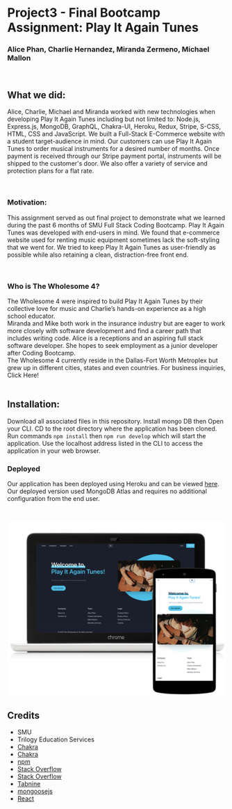 # Project3 - Final Bootcamp Assignment: Play It Again Tunes
### Alice Phan, Charlie Hernandez, Miranda Zermeno, Michael Mallon
<br>

## What we did: 
Alice, Charlie, Michael and Miranda worked with new technologies when developing Play It Again Tunes including but not limited to: Node.js, Express.js, MongoDB, GraphQL, Chakra-UI, Heroku, Redux, Stripe, S-CSS, HTML, CSS and JavaScript. We built a Full-Stack E-Commerce website with a student target-audience in mind. Our customers can use Play It Again Tunes to order musical instruments for a desired number of months. Once payment is received through our Stripe payment portal, instruments will be shipped to the customer's door. We also offer a variety of service and protection plans for a flat rate.

<br>

### Motivation:

This assignment served as out final project to demonstrate what we learned during the past 6 months of SMU Full Stack Coding Bootcamp. Play It Again Tunes was developed with end-users in mind. We found that e-commerce website used for renting music equipment sometimes lack the soft-styling that we went for. We tried to keep Play It Again Tunes as user-friendly as possible while also retaining a clean, distraction-free front end.

<br>

### Who is The Wholesome 4?
The Wholesome 4 were inspired to build Play It Again Tunes by their collective love for music and Charlie’s hands-on experience as a high school educator.
<br>
Miranda and Mike both work in the insurance industry but are eager to work more closely with software development and find a career path that includes writing code. Alice is a receptions and an aspiring full stack software developer. She hopes to seek employment as a junior developer after Coding Bootcamp.
<br>
The Wholesome 4 currently reside in the Dallas-Fort Worth Metroplex but grew up in different cities, states and even countries. For business inquiries, Click Here!
<br>
<br>

## Installation:
Download all associated files in this repository. Install mongo DB then Open your CLI. CD to the root directory where the application has been cloned. Run commands `npm install` then `npm run develop` which will start the application. Use the localhost address listed in the CLI to access the application in your web browser.

### Deployed
Our application has been deployed using Heroku and can be viewed [here](https://project3-playitagaintunes.herokuapp.com/). Our deployed version used MongoDB Atlas and requires no additional configuration from the end user.

<br>

![Working Screenshot](https://raw.githubusercontent.com/MikeMallonIT/Project3-PlayItAgainTunes/main/client/public/images/appScreenShot.png)


## Credits
- SMU
- Trilogy Education Services
- [Chakra](https://chakra-ui.com/docs/getting-started)
- [Chakra](https://chakra-ui.com/docs/media-and-icons/icon)
- [npm](https://www.npmjs.com/package/react-router-dom)
- [Stack Overflow](https://stackoverflow.com/questions/66839427/mongoose-middleware-schema-presave)
- [Stack Overflow](https://stackoverflow.com/questions/46693430/what-are-salt-rounds-and-how-are-salts-stored-in-bcrypt)
- [Tabnine](https://www.tabnine.com/code/javascript/functions/bcrypt/compare)
- [mongoosejs](https://mongoosejs.com/docs/schematypes.html)
- [React](https://reactjs.org/docs/code-splitting.html)
